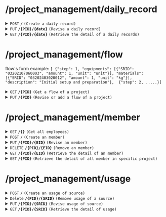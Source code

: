 # /project_management/daily_record

<details>
<summary><code>POST</code> <code><b>/</b></code> <code>(Create a daily record)</code></summary>

<br />

##### Headers
| key | values | description |
| --- | ------ | ----------- |
| --- | ------ | ----------- |
##### Body
| key                | required | data type | description                              |
| ------------------ | -------- | --------- | ---------------------------------------- |
| PID                | true     | string    | the id of the project                    |
| SRID               | true     | string    | the id of the source                     |
| date               | true     | date      | the date of the daily record             |
| runtime            | false    | float     | equipment runtime of that day, unit: hr  |
| amount             | true     | float     | the amount of material used that day     |
| unit               | true     | string    | the unit of material                     |
##### Responses
| http code    | content-type         | description                        |
| ------------ | -------------------- | ---------------------------------- |
| `201`        | `application/json`   | `{'message': 'Record added successfully!','data': {'PID': (str), 'SRID': (str), 'date': (str), 'runtime': (float), 'amount': (float), 'unit': (str)}}`|
| `400`        | `text/plain`         | `{'Error': error massage}`         |
| `500`        | `text/plain`         | `{'Error': 'server error'}`        |
</details>

<details>
<summary><code>PUT</code> <code><b>/{PID}/{date}</b></code> <code>(Revise a daily record)</code></summary>

<br />

##### Headers
| key | values | description |
| --- | ------ | ----------- |
| --- | ------ | ----------- |
##### Path Parameters
| key  | required | data type | description                    |
| ---- | -------- | --------- | ------------------------------ |
| PID  | true     | string    | the id of the project          |
| date | true     | date      | the date of the daily record   |
##### Body
| key                | required | data type | description                              |
| ------------------ | -------- | --------- | ---------------------------------------- |
| PID                | true     | string    | the id of the project                    |
| SRID               | true     | string    | the id of the source                     |
| date               | true     | date      | the date of the daily record             |
| runtime            | false    | float     | equipment runtime of that day, unit: hr  |
| amount             | false    | float     | the amount of material used that day     |
| unit               | false    | string    | the unit of material                     |
##### Responses
| http code    | content-type       | description                                   |
| ------------ | ------------------ | --------------------------------------------- |
| `200`        | `application/json` | `{'message': 'Record updated successfully!', 'data': {'PID': (str), 'SRID': (str), 'date': (str), 'runtime': (float), 'amount': (float), 'unit': (str)}}` |
| `400`        | `text/plain`       | `{'Error': 'client error'}`                   |
| `404`        | `text/plain`       | `{'Error': 'Record not found'}`               |
| `500`        | `text/plain`       | `{'Error': 'server error'}`                   |

</details>

<details>
<summary><code>GET</code> <code><b>/{PID}/{date}</b></code> <code>(Retrieve the detail of a daily records)</code></summary>

<br />

##### Headers
| key | values | description |
| --- | ------ | ----------- |
| --- | ------ | ----------- |
##### Path Parameters
| key  | required | data type | description                         |
| ---- | -------- | --------- | ----------------------------------- |
| PID  | true     | string    | the id of the project               |
| date | true     | date      | the date of the daily record        |
##### Responses
| http code    | content-type       | description                                 |
| ------------ | ------------------ | ------------------------------------------- |
| `200`        | `application/json` | the list of daily records (form: `{'PID': (str), 'SRID': (str), 'date': (str), 'runtime': (float), 'amount': (float), 'unit': (str)}`) |
| `400`        | `text/plain`       | `{'Error': 'client error'}`                 |
| `404`        | `text/plain`       | `{'Error': 'Record not found'}`             |
| `500`        | `text/plain`       | `{'Error': 'server error'}`                 |

</details>

# /project_management/flow
flow's form example: `[
    {"step": 1, "equipments": [{"SRID": "03202107060003", "amount": 1, "unit": "unit"}], "materials": [{"SRID": "03202403020012", "amount": 1, "unit": "kg"}], "description": "Initial setup and preparation"}, 
    {"step": 2, .....}]`
<details>
<summary><code>GET</code> <code><b>/{PID}</b></code> <code>(Get a flow of a project)</code></summary>

<br />

##### Headers
| key | values | description |
| --- | ------ | ----------- |
| --- | ------ | ----------- |
##### Path Parameters
| key | required | data type | description                           |
| --- | -------- | --------- | ------------------------------------- |
| PID | true     | string    | the pid which is wanted to be posed   |
##### Responses
| http code    | content-type         | description                                |
| ------------ | -------------------- | ------------------------------------------ |
| `200`        | `text/plain`         | `{'PID': (str), 'flow': (json)}`           |
| `401`        | `text/plain`         | `{'Error': 'PID is invalid'}`              |
| `500`        | `text/plain`         | `{'Error': 'server error'}`                |
</details>

<details>
<summary><code>PUT</code> <code><b>/{PID}</b></code> <code>(Revise or add a flow of a project)</code></summary>

<br />

##### Headers
| key | values | description |
| --- | ------ | ----------- |
| --- | ------ | ----------- |
##### Path Parameters
| key | required | data type | description                           |
| --- | -------- | --------- | ------------------------------------- |
| PID | true     | string    | the pid which is wanted to be revised |
##### Body
| key  | required | data type | description                              |
| ---- | -------- | --------- | ---------------------------------------- |
| PID  | true     | string    | the pid which is wanted to be revised    |
| flow | true     | json      | the flow of the project                  |
##### Responses
| http code    | content-type | description                              |
| ------------ | -------------| ---------------------------------------- |
| `200`        | `text/plain` | `{'message': "Flow added successfully!", 'data': {'PID': (str), 'flow': (json)}}` |
| `400`        | `text/plain` | `{'Error': error massage}`               |
| `401`        | `text/plain` | `{'Error': 'PID is invalid'}`            |
| `500`        | `text/plain` | `{'Error': 'server error'}`              |

</details>

# /project_management/member

<details>
<summary><code>GET</code> <code><b>/{}</b></code> <code>(Get all employees)</code></summary>

<br />

##### Headers
| key | values | description |
| --- | ------ | ----------- |
| --- | ------ | ----------- |
##### Responses
| http code    | content-type         | description                        |
| ------------ | -------------------- | ---------------------------------- |
| `200`        | `application/json`   | the list of all employees (form: `{'EID': (str), 'name': (str), 'gender': (int), 'email': (str), 'phone': (str), 'nation': (str), 'status': (int)}`) |
| `500`        | `text/plain`         | `{'Error': 'server error'}`        |
</details>

<details>
<summary><code>POST</code> <code><b>/</b></code> <code>(Create an member)</code></summary>

<br />

##### Headers
| key | values | description |
| --- | ------ | ----------- |
| --- | ------ | ----------- |
##### Body
| key      | required | data type | description                              |
| -------- | -------- | --------- | ---------------------------------------- |
| PID      | true     | string    | id of the project                        |
| EID      | true     | string    | the EID of the member                    |
| position | true     | string    |                                          |
##### Responses
| http code    | content-type         | description                        |
| ------------ | -------------------- | ---------------------------------- |
| `201`        | `application/json`   | `{'message': 'Member added successfully!','data': {'EID': (str), 'PID': (str), position: (str)}}`    |
| `400`        | `text/plain`         | `{'Error': error massage}`       |
| `500`        | `text/plain`         | `{'Error': 'server error'}`       |
</details>

<details>
<summary><code>PUT</code> <code><b>/{PID}/{EID}</b></code> <code>(Revise an member)</code></summary>

<br />

##### Headers
| key | values | description |
| --- | ------ | ----------- |
| --- | ------ | ----------- |
##### Path Parameters
| key      | required | data type | description           |
| -------- | -------- | --------- | --------------------- |
| PID      | true     | string    | id of the project     |
| EID      | true     | string    | the EID of the member |
##### Body
| key      | required | data type | description                |
| -------- | -------- | --------- | -------------------------- |
| PID      | true     | string    | id of the project          |
| EID      | true     | string    | the EID of the member      |
| Position | true     | string    | the position of the memeber|
##### Responses
| http code    | content-type | description                                  |
| ------------ | -------------| -------------------------------------------- |
| `200`        | `text/plain` | `{'message': 'Member updated successfully!', 'data': {'EID': (str), 'PID': (str), 'position': (str)}}`|
| `400`        | `text/plain` | `{'Error': 'client error'}`                  |
| `404`,       | `text/plain` | `{'Error': 'Member not found'}`              |
| `500`        | `text/plain` | `{'Error': 'server error'}`                  |

</details>

<details>
<summary><code>DELETE</code> <code><b>/{PID}/{EID}</b></code> <code>(Remove an member)</code></summary>

<br />

##### Headers
| key | values | description |
| --- | ------ | ----------- |
| --- | ------ | ----------- |
##### Path Parameters
| key      | required | data type | description                              |
| -------- | -------- | --------- | ---------------------------------------- |
| PID      | true     | string    | id of the project                        |
| EID      | true     | string    | the EID of the member                    |
##### Responses
| http code    | content-type | description                                 |
| ------------ | -------------| -------------------------------------       |
| `204`        | `text/plain` | `'message': 'Member deleted successfully!'` |
| `404`        | `text/plain` | `{'Error': 'Member not found'}`             |
| `500`        | `text/plain` | `{'Error': 'server error'}`                 |

</details>

<details>
<summary><code>GET</code> <code><b>/{PID}/{EID}</b></code> <code>(Retrieve the detail of an member)</code></summary>

<br />only for admin

##### Headers
| key | values | description |
| --- | ------ | ----------- |
| --- | ------ | ----------- |
##### Path Parameters
| key      | required | data type | description                              |
| -------- | -------- | --------- | ---------------------------------------- |
| PID      | true     | string    | id of the project                        |
| EID      | true     | string    | the EID of the member                    |
##### Responses
| http code    | content-type       | description                                        |
| ------------ | ------------------ | -------------------------------------------------- |
| `200`        | `application/json` | `{'EID': (str), 'PID': (str), 'position': (str)}`  |
| `404`,       | `text/plain`       | `{'Error': 'Member not found'}`                    |
| `500`        | `text/plain`       | `{'Error': 'server error'}`                        |

</details>

<details>
<summary><code>GET</code> <code><b>/{PID}</b></code> <code>(Retrieve the detail of all member in specific project)</code></summary>

<br />only for admin

##### Headers
| key | values | description |
| --- | ------ | ----------- |
| --- | ------ | ----------- |
##### Path Parameters
| key      | required | data type | description                              |
| -------- | -------- | --------- | ---------------------------------------- |
| PID      | true     | string    | id of the project                        |
##### Responses
| http code    | content-type       | description                                       |
| ------------ | ------------------ | ------------------------------------------------- |
| `200`        | `application/json` | the list of employee (form: `{'EID': (str), 'name': (str), 'PID': (str), 'gender': (int), 'email': (str), 'phone': (str), 'nation': (str)}`)              |
| `404`,       | `text/plain`       | `{'Error': "There's no member in this project"}`  |
| `500`        | `text/plain`       | `{'Error': 'server error'}`                       |

</details>

# /project_management/usage

<details>
<summary><code>POST</code> <code><b>/</b></code> <code>(Create an usage of source)</code></summary>

<br />

##### Headers
| key | values | description |
| --- | ------ | ----------- |
| --- | ------ | ----------- |
##### Body
| key                | required | data type | description                              |
| ------------------ | -------- | --------- | ---------------------------------------- |
| PID                | true     | string    | id of the project                        |
| SRID               | true     | string    | id of the source                         |
| amount             | true     | int       | amount of the source                     |
| unit               | true     | string    | the unit of the source                   |
##### Responses
| http code    | content-type         | description                        |
| ------------ | -------------------- | ---------------------------------- |
| `200`        | `application/json`   | `{'message': 'Usage added successfully!','data': {'PID': (str), 'SRID': (str), 'amount': (int), 'unit': (str)}}` |
| `400`        | `text/plain`         | `{'Error': error massage}`         |
| `500`        | `text/plain`         | `{'Error': 'server error'}`        |
</details>

<details>
<summary><code>Delete</code> <code><b>/{PID}/{SRID}</b></code> <code>(Remove usage of a source)</code></summary>

<br />

##### Headers
| key | values | description |
| --- | ------ | ----------- |
| --- | ------ | ----------- |
##### Path Parameters
| key  | required | data type | description         |
| ---- | -------- | --------- | ------------------- |
| PID  | true     | string    | id of the project   |
| SRID | true     | string    | id of the source    |
##### Responses
| http code    | content-type | description                                     |
| ------------ | -------------| ----------------------------------------------- |
| `204`        | `text/plain` | `{'message': 'Source deleted successfully!'}`   |
| `404`        | `text/plain` | `{'Error': 'Source not found'}`                 |
| `500`        | `text/plain` | `{'Error': 'server error'}`                     |

</details>

<details>
<summary><code>PUT</code> <code><b>/{PID}/{SRID}</b></code> <code>(Revise usage of source)</code></summary>

<br />

##### Headers
| key | values | description |
| --- | ------ | ----------- |
| --- | ------ | ----------- |
##### Path Parameters
| key    | required | data type | description                |
| ------ | -------- | --------- | -------------------------- |
| PID    | true     | string    | id of the project          |
| SRID   | true     | string    | id of the source           |
##### Body
| key    | required | data type | description                |
| ------ | -------- | --------- | -------------------------- |
| PID    | true     | string    | id of the project          |
| SRID   | true     | string    | id of the source           |
| amount | true     | int       | the amount of the source   |
| unit   | true     | number    | the unit of the source     |
##### Responses
| http code    | content-type | description                                   |
| ------------ | -------------| -------------------------------------         |
| `200`        | `text/plain` | `{'message': 'Material updated successfully!', 'data': {'PID': (str), 'SRID': (str), 'amount': (int), 'unit': (str)}}`|
| `400`        | `text/plain` | `{'Error': 'client error'}`                   |
| `404`        | `text/plain` | `{'Error': 'Source not found'}`               |
| `500`        | `text/plain` | `{'Error': 'server error'}`                   |

</details>

<details>
<summary><code>GET</code> <code><b>/{PID}/{SRID}</b></code> <code>(Retrieve the detail of usage)</code></summary>

<br />

##### Headers
| key | values | description |
| --- | ------ | ----------- |
| --- | ------ | ----------- |
##### Path Parameters
| key  | required | data type | description           |
| ---- | -------- | --------- | --------------------- |
| PID  | true     | string    | id of the project     |
| SRID | true     | string    | id of the source      |
##### Responses
| http code    | content-type       | description                                 |
| ------------ | ------------------ | ------------------------------------------- |
| `200`        | `application/json` | `{'PID': (str), 'SRID': (str), 'name': (str), 'amount': (int), 'unit': (str)}`       |
| `404`        | `text/plain`       | `{'Error': 'Source not found'}`             |
| `500`        | `text/plain`       | `{'Error': 'server error'}`                 |

</details>